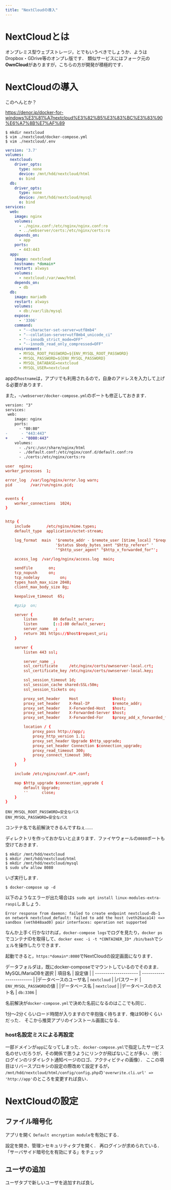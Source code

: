 ```yaml
---
title: "NextCloudの導入"
---
```

# NextCloudとは
オンプレミス型ウェブストレージ，とでもいうべきでしょうか．ようはDropbox・GDrive等のオンプレ版です．
類似サービスにはフォーク元の**OwnCloud**がありますが，こちらの方が開発が積極的です．

# NextCloudの導入
このへんとか？

https://denor.jp/docker-for-windows%E3%81%A7nextcloud%E3%82%B5%E3%83%BC%E3%83%90%E6%A7%8B%E7%AF%89

```
$ mkdir nextcloud
$ vim ./nextcloud/docker-compose.yml
$ vim ./nextcloud/.env
```
``` yml:docker-compose.yml
version: '3.7'
volumes:
  nextcloud:
    driver_opts:
      type: none
      device: /mnt/hdd/nextcloud/html
      o: bind
  db:
    driver_opts:
      type: none
      device: /mnt/hdd/nextcloud/mysql
      o: bind
services:
  web:
    image: nginx
    volumes:
      - ./nginx.conf:/etc/nginx/nginx.conf:ro
      - ../webserver/certs:/etc/nginx/certs:ro
    depends_on:
      - app
    ports:
      - 443:443
  app:
    image: nextcloud
    hostname: *domain*
    restart: always
    volumes:
      - nextcloud:/var/www/html
    depends_on:
      - db
  db:
    image: mariadb
    restart: always
    volumes:
      - db:/var/lib/mysql
    expose:
      - '3306'
    command:
      - "--character-set-server=utf8mb4"
      - "--collation-server=utf8mb4_unicode_ci"
      - "--innodb_strict_mode=OFF"
      - "--innodb_read_only_compressed=OFF"
    environment:
      - MYSQL_ROOT_PASSWORD=${ENV_MYSQL_ROOT_PASSWORD}
      - MYSQL_PASSWORD=${ENV_MYSQL_PASSWORD}
      - MYSQL_DATABASE=nextcloud
      - MYSQL_USER=nextcloud
```
appの`hostname`は，アプリでも利用されるので，自身のアドレスを入力して上げる必要があります．

また，`~/webserver/docker-compose.yml`のポートも修正しておきます．
``` diff yml:docker-compose.yml
version: "3"
services:
 web:
    image: nginx
    ports:
      - "80:80"
-      - "443:443"
+      - "8080:443"
    volumes:
      - ./src:/usr/share/nginx/html
      - ./default.conf:/etc/nginx/conf.d/default.conf:ro
      - ./certs:/etc/nginx/certs:ro
```

```nginx:nginx.conf
user  nginx;
worker_processes  1;

error_log  /var/log/nginx/error.log warn;
pid        /var/run/nginx.pid;


events {
    worker_connections  1024;
}


http {
    include       /etc/nginx/mime.types;
    default_type  application/octet-stream;

    log_format  main  '$remote_addr - $remote_user [$time_local] "$request" '
                      '$status $body_bytes_sent "$http_referer" '
                      '"$http_user_agent" "$http_x_forwarded_for"';

    access_log  /var/log/nginx/access.log  main;

    sendfile       on;
    tcp_nopush     on;
    tcp_nodelay         on;
    types_hash_max_size 2048;
    client_max_body_size 8g;

    keepalive_timeout  65;

    #gzip  on;

    server {
        listen       80 default_server;
        listen       [::]:80 default_server;
        server_name  _;
        return 301 https://$host$request_uri;
    }

    server {
        listen 443 ssl;

        server_name _;
        ssl_certificate     /etc/nginx/certs/ownserver-local.crt;
        ssl_certificate_key /etc/nginx/certs/ownserver-local.key;

        ssl_session_timeout 1d;
        ssl_session_cache shared:SSL:50m;
        ssl_session_tickets on;

        proxy_set_header    Host               $host;
        proxy_set_header    X-Real-IP          $remote_addr;
        proxy_set_header    X-Forwarded-Host   $host;
        proxy_set_header    X-Forwarded-Server $host;
        proxy_set_header    X-Forwarded-For    $proxy_add_x_forwarded_for;

        location / {
            proxy_pass http://app/;
            proxy_http_version 1.1;
            proxy_set_header Upgrade $http_upgrade;
            proxy_set_header Connection $connection_upgrade;
            proxy_read_timeout 300;
            proxy_connect_timeout 300;
        }
    }

    include /etc/nginx/conf.d/*.conf;

    map $http_upgrade $connection_upgrade {
        default Upgrade;
        ''      close;
    }
}
```

``` :.env
ENV_MYSQL_ROOT_PASSWORD=安全なパス
ENV_MYSQL_PASSWORD=安全なパス
```

コンテナ名で名前解決できるんですねぇ……

ディレクトリを作っておかないと止まります．ファイヤウォールの`8080`ポートも空けておきます．
```
$ mkdir /mnt/hdd/nextcloud
$ mkdir /mnt/hdd/nextcloud/html
$ mkdir /mnt/hdd/nextcloud/mysql
$ sudo ufw allow 8080
```
いざ実行します．
```
$ docker-compose up -d
```

以下のようなエラーが出た場合は`$ sudo apt install linux-modules-extra-raspi`しましょう．
```
Error response from daemon: failed to create endpoint nextcloud-db-1 on network nextcloud_default: failed to add the host (veth26aca14) <=> sandbox (veth848aad0) pair interfaces: operation not supported
```

なんか上手く行かなければ，`docker-compose logs`でログを見たり，`docker ps`でコンテナIDを取得して、`docker exec -i -t *CONTAINER_ID* /bin/bash`でシェルを操作したりできます．


起動できると，`https:*domain*:8080`でNextCloudの設定画面になります．

データフォルダは，既にdocker-composeでマウントしているのでそのまま．
MySQL/MariaDBを選択
| 項目名                | 設定値                   |
| --------------------- | ------------------------ |
|データベースのユーザ名 | `nextcloud`              |
|パスワード             | `ENV_MYSQL_PASSWORD`の値 |
|データベース名         | `nextcloud`              |
|データベースのホスト名 | `db:3306`                |

名前解決が`docker-compose.yml`で決めた名前になるのはここでも同じ．


1分～2分くらいロード時間が入りますので辛抱強く待ちます．俺は90秒くらいだった．
そこから推奨アプリのインストール画面になる．


### host名設定ミスによる再設定
一部ドメインが`app`になってしまった．`docker-compose.yml`で指定したサービス名のせいだろうが，その関係で思うようにリンクが飛ばないことが多い．（例：ログインのリダイレクト通知ページのロゴ、アクティビティの画像）．
ここの項目はリバースプロキシの設定の際改めて設定するが，
`/mnt/hdd/nextcloud/html/config/config.php`の`'overwrite.cli.url' => 'http://app'`のところを変更すれば良い．


# NextCloudの設定
## ファイル暗号化
アプリを開く
`Default encryption module`を有効にする．

設定を開き、管理＞セキュリティタブを開く．
再ログインが求められている．
「サーバサイド暗号化を有効にする」をチェック

## ユーザの追加
ユーザタブで新しいユーザを追加すれば良し

